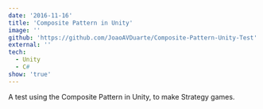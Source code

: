 ```yaml
---
date: '2016-11-16'
title: 'Composite Pattern in Unity'
image: ''
github: 'https://github.com/JoaoAVDuarte/Composite-Pattern-Unity-Test'
external: ''
tech:
  - Unity
  - C#
show: 'true'
---
```


A test using the Composite Pattern in Unity, to make Strategy games.
